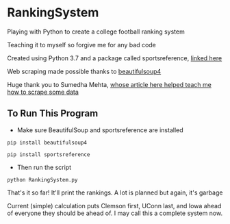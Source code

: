 # RankingSystem
Playing with Python to create a college football ranking system

Teaching it to myself so forgive me for any bad code

Created using Python 3.7 and a package called sportsreference, [linked here](https://sportsreference.readthedocs.io/en/latest/index.html)

Web scraping made possible thanks to [beautifulsoup4](https://pypi.org/project/beautifulsoup4/)

Huge thank you to Sumedha Mehta, [whose article here helped teach me how to scrape some data](https://medium.com/@smehta/scrape-and-create-your-own-beautiful-dataset-from-sports-reference-com-using-beautifulsoup-python-c26d6920684e)

## To Run This Program
- Make sure BeautifulSoup and sportsreference are installed

`pip install beautifulsoup4`

`pip install sportsreference`

- Then run the script

`python RankingSystem.py`

That's it so far! It'll print the rankings. A lot is planned but again, it's garbage

Current (simple) calculation puts Clemson first, UConn last, and Iowa ahead of everyone they should be ahead of. I may call this a complete system now.
